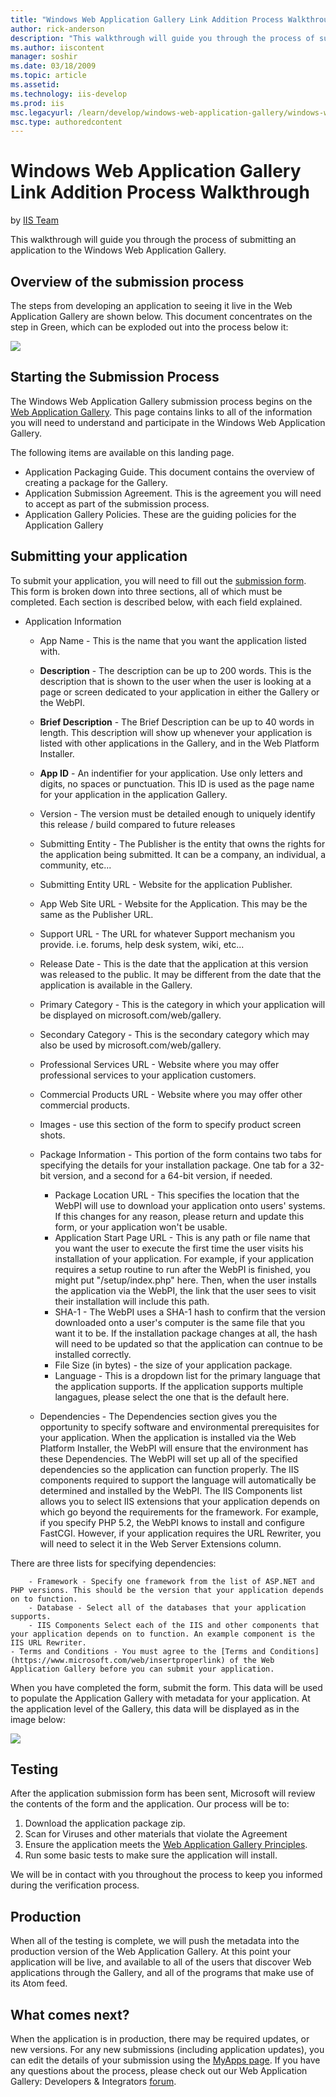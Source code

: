 ```yaml
---
title: "Windows Web Application Gallery Link Addition Process Walkthrough | Microsoft Docs"
author: rick-anderson
description: "This walkthrough will guide you through the process of submitting an application to the Windows Web Application Gallery. Overview of the submission process T..."
ms.author: iiscontent
manager: soshir
ms.date: 03/18/2009
ms.topic: article
ms.assetid: 
ms.technology: iis-develop
ms.prod: iis
msc.legacyurl: /learn/develop/windows-web-application-gallery/windows-web-application-gallery-link-addition-process-walkthrough
msc.type: authoredcontent
---
```

Windows Web Application Gallery Link Addition Process Walkthrough
====================
by [IIS Team](https://twitter.com/inetsrv)

This walkthrough will guide you through the process of submitting an application to the Windows Web Application Gallery.

## Overview of the submission process

The steps from developing an application to seeing it live in the Web Application Gallery are shown below. This document concentrates on the step in Green, which can be exploded out into the process below it:


[![](windows-web-application-gallery-link-addition-process-walkthrough/_static/image8.jpg)](windows-web-application-gallery-link-addition-process-walkthrough/_static/image7.jpg)

## Starting the Submission Process

The Windows Web Application Gallery submission process begins on the [Web Application Gallery](https://www.microsoft.com/web/gallery/developer.aspx). This page contains links to all of the information you will need to understand and participate in the Windows Web Application Gallery.

The following items are available on this landing page.

- Application Packaging Guide. This document contains the overview of creating a package for the Gallery.
- Application Submission Agreement. This is the agreement you will need to accept as part of the submission process.
- Application Gallery Policies. These are the guiding policies for the Application Gallery

## Submitting your application

To submit your application, you will need to fill out the [submission form](https://www.microsoft.com/web/gallery/submit.aspx). This form is broken down into three sections, all of which must be completed. Each section is described below, with each field explained.

- Application Information

    - App Name - This is the name that you want the application listed with.
    - **Description** - The description can be up to 200 words. This is the description that is shown to the user when the user is looking at a page or screen dedicated to your application in either the Gallery or the WebPI.
    - **Brief Description** - The Brief Description can be up to 40 words in length. This description will show up whenever your application is listed with other applications in the Gallery, and in the Web Platform Installer.
    - **App ID** - An indentifier for your application. Use only letters and digits, no spaces or punctuation. This ID is used as the page name for your application in the application Gallery.
    - Version - The version must be detailed enough to uniquely identify this release / build compared to future releases
    - Submitting Entity - The Publisher is the entity that owns the rights for the application being submitted. It can be a company, an individual, a community, etc...
    - Submitting Entity URL - Website for the application Publisher.
    - App Web Site URL - Website for the Application. This may be the same as the Publisher URL.
    - Support URL - The URL for whatever Support mechanism you provide. i.e. forums, help desk system, wiki, etc...
    - Release Date - This is the date that the application at this version was released to the public. It may be different from the date that the application is available in the Gallery.
    - Primary Category - This is the category in which your application will be displayed on microsoft.com/web/gallery.
    - Secondary Category - This is the secondary category which may also be used by microsoft.com/web/gallery.
    - Professional Services URL - Website where you may offer professional services to your application customers.
    - Commercial Products URL - Website where you may offer other commercial products.
    - Images - use this section of the form to specify product screen shots.
    - Package Information - This portion of the form contains two tabs for specifying the details for your installation package. One tab for a 32-bit version, and a second for a 64-bit version, if needed.

        - Package Location URL - This specifies the location that the WebPI will use to download your application onto users' systems. If this changes for any reason, please return and update this form, or your application won't be usable.
        - Application Start Page URL - This is any path or file name that you want the user to execute the first time the user visits his installation of your application. For example, if your application requires a setup routine to run after the WebPI is finished, you might put "/setup/index.php" here. Then, when the user installs the application via the WebPI, the link that the user sees to visit their installation will include this path.
        - SHA-1 - The WebPI uses a SHA-1 hash to confirm that the version downloaded onto a user's computer is the same file that you want it to be. If the installation package changes at all, the hash will need to be updated so that the application can contnue to be installed correctly.
        - File Size (in bytes) - the size of your application package.
        - Language - This is a dropdown list for the primary language that the application supports. If the application supports multiple langagues, please select the one that is the default here.
    - Dependencies - The Dependencies section gives you the opportunity to specify software and environmental prerequisites for your application. When the application is installed via the Web Platform Installer, the WebPI will ensure that the environment has these Dependencies. The WebPI will set up all of the specified dependencies so the application can function properly. The IIS components required to support the language will automatically be determined and installed by the WebPI. The IIS Components list allows you to select IIS extensions that your application depends on which go beyond the requirements for the framework. For example, if you specify PHP 5.2, the WebPI knows to install and configure FastCGI. However, if your application requires the URL Rewriter, you will need to select it in the Web Server Extensions column.  
  
 There are three lists for specifying dependencies:

        - Framework - Specify one framework from the list of ASP.NET and PHP versions. This should be the version that your application depends on to function.
        - Database - Select all of the databases that your application supports.
        - IIS Components Select each of the IIS and other components that your application depends on to function. An example component is the IIS URL Rewriter.
    - Terms and Conditions - You must agree to the [Terms and Conditions](https://www.microsoft.com/web/insertproperlink) of the Web Application Gallery before you can submit your application.

When you have completed the form, submit the form. This data will be used to populate the Application Gallery with metadata for your application. At the application level of the Gallery, this data will be displayed as in the image below:

[![](windows-web-application-gallery-link-addition-process-walkthrough/_static/image10.jpg)](windows-web-application-gallery-link-addition-process-walkthrough/_static/image9.jpg)

## Testing

After the application submission form has been sent, Microsoft will review the contents of the form and the application. Our process will be to:

1. Download the application package zip.
2. Scan for Viruses and other materials that violate the Agreement
3. Ensure the application meets the [Web Application Gallery Principles](windows-web-application-gallery-principles.md).
4. Run some basic tests to make sure the application will install.

We will be in contact with you throughout the process to keep you informed during the verification process.

## Production

When all of the testing is complete, we will push the metadata into the production version of the Web Application Gallery. At this point your application will be live, and available to all of the users that discover Web applications through the Gallery, and all of the programs that make use of its Atom feed.

## What comes next?

When the application is in production, there may be required updates, or new versions. For any new submissions (including application updates), you can edit the details of your submission using the [MyApps page](https://www.microsoft.com/web/gallery/myapps.aspx). If you have any questions about the process, please check out our Web Application Gallery: Developers &amp; Integrators [forum](https://forums.iis.net/1158.aspx "Web APplication Gallery: Developers &amp; Integrators").